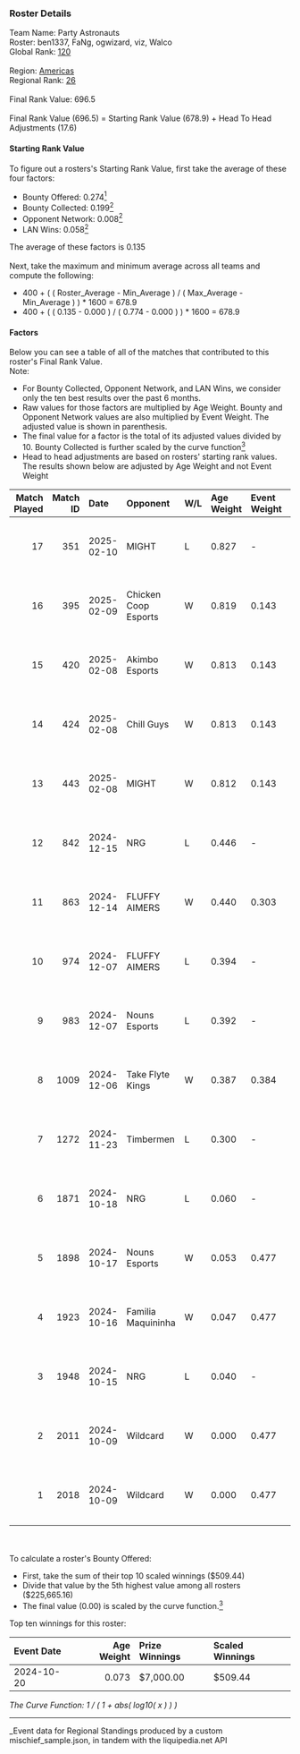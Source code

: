 ### Roster Details<br />
Team Name: Party Astronauts<br />
Roster: ben1337, FaNg, ogwizard, viz, Walco<br />
Global Rank: [120](../../standings_global_2025_04_07.md)<br />
<br />
Region: [Americas]( ../../standings_americas_2025_04_07.md)<br />
Regional Rank: [26]( ../../standings_americas_2025_04_07.md)<br />
<br />
Final Rank Value:  696.5<br />
<br />
Final Rank Value (696.5) = Starting Rank Value (678.9) + Head To Head Adjustments (17.6)<br />

#### Starting Rank Value<br />
To figure out a rosters's Starting Rank Value, first take the average of these four factors:<br />
- Bounty Offered: 0.274[<sup>1</sup>](#table2)
- Bounty Collected: 0.199[<sup>2</sup>](#table1)
- Opponent Network: 0.008[<sup>2</sup>](#table1)
- LAN Wins: 0.058[<sup>2</sup>](#table1)

The average of these factors is 0.135<br />
<br />
Next, take the maximum and minimum average across all teams and compute the following:<br />
- 400 + ( ( Roster_Average - Min_Average ) / ( Max_Average - Min_Average ) ) * 1600 = 678.9
- 400 + ( ( 0.135 - 0.000 ) / ( 0.774 - 0.000 ) ) * 1600 = 678.9


#### Factors<br />
Below you can see a table of all of the matches that contributed to this roster's Final Rank Value.<br />
Note:<br />

- For Bounty Collected, Opponent Network, and LAN Wins, we consider only the ten best results over the past 6 months.
- Raw values for those factors are multiplied by Age Weight. Bounty and Opponent Network values are also multiplied by Event Weight. The adjusted value is shown in parenthesis.
- The final value for a factor is the total of its adjusted values divided by 10. Bounty Collected is further scaled by the curve function[<sup>3</sup>](#curveFunction)
- Head to head adjustments are based on rosters' starting rank values. The results shown below are adjusted by Age Weight and not Event Weight
<span id="table1"></span><br />


| Match Played | Match ID | Date       | Opponent             | W/L | Age Weight | Event Weight | Bounty Collected | Opponent Network | LAN Wins  | H2H Adj. | Roster                                     |
| -: | -: | :- | :- | :- | :- | :- | :- | :- | :- | -: | :- |
|           17 |      351 | 2025-02-10 | MIGHT                | L   | 0.827      | -            | -                | -                | -         |   -13.53 | ben1337, FaNg, ogwizard, viz, Walco        |
|           16 |      395 | 2025-02-09 | Chicken Coop Esports | W   | 0.819      | 0.143        | 0.006 (0.001)    | 0.095 (0.011)    | 0 (0.000) |    10.65 | ben1337, FaNg, ogwizard, viz, Walco        |
|           15 |      420 | 2025-02-08 | Akimbo Esports       | W   | 0.813      | 0.143        | 0.000 (0.000)    | 0.066 (0.008)    | 0 (0.000) |     4.29 | ben1337, FaNg, ogwizard, viz, Walco        |
|           14 |      424 | 2025-02-08 | Chill Guys           | W   | 0.813      | 0.143        | 0.001 (0.000)    | 0.132 (0.015)    | 0 (0.000) |     9.45 | ben1337, FaNg, ogwizard, viz, Walco        |
|           13 |      443 | 2025-02-08 | MIGHT                | W   | 0.812      | 0.143        | 0.000 (0.000)    | 0.269 (0.031)    | 0 (0.000) |    12.60 | ben1337, FaNg, ogwizard, viz, Walco        |
|           12 |      842 | 2024-12-15 | NRG                  | L   | 0.446      | -            | -                | -                | -         |    -2.51 | ben1337, FaNg, Infinite, ogwizard, viz     |
|           11 |      863 | 2024-12-14 | FLUFFY AIMERS        | W   | 0.440      | 0.303        | 0.001 (0.000)    | 0.099 (0.013)    | 0 (0.000) |     7.72 | ben1337, FaNg, Infinite, ogwizard, viz     |
|           10 |      974 | 2024-12-07 | FLUFFY AIMERS        | L   | 0.394      | -            | -                | -                | -         |    -5.51 | ben1337, FaNg, Infinite, ogwizard, viz     |
|            9 |      983 | 2024-12-07 | Nouns Esports        | L   | 0.392      | -            | -                | -                | -         |    -4.09 | ben1337, FaNg, Infinite, ogwizard, viz     |
|            8 |     1009 | 2024-12-06 | Take Flyte Kings     | W   | 0.387      | 0.384        | 0.000 (0.000)    | 0.000 (0.000)    | 1 (0.387) |     2.14 | ben1337, FaNg, Infinite, ogwizard, viz     |
|            7 |     1272 | 2024-11-23 | Timbermen            | L   | 0.300      | -            | -                | -                | -         |    -4.43 | ben1337, FaNg, Infinite, ogwizard, viz     |
|            6 |     1871 | 2024-10-18 | NRG                  | L   | 0.060      | -            | -                | -                | -         |    -0.37 | ben1337, FaNg, Infinite, ogwizard, Peeping |
|            5 |     1898 | 2024-10-17 | Nouns Esports        | W   | 0.053      | 0.477        | 0.001 (0.000)    | 0.003 (0.000)    | 0 (0.000) |     0.77 | ben1337, FaNg, Infinite, ogwizard, Peeping |
|            4 |     1923 | 2024-10-16 | Familia Maquininha   | W   | 0.047      | 0.477        | 0.001 (0.000)    | 0.071 (0.002)    | 0 (0.000) |     0.64 | ben1337, FaNg, Infinite, ogwizard, Peeping |
|            3 |     1948 | 2024-10-15 | NRG                  | L   | 0.040      | -            | -                | -                | -         |    -0.25 | ben1337, FaNg, Infinite, ogwizard, Peeping |
|            2 |     2011 | 2024-10-09 | Wildcard             | W   | 0.000      | 0.477        | 0.189 (0.000)    | 0.425 (0.000)    | 0 (0.000) |     0.01 | ben1337, FaNg, Infinite, ogwizard, Peeping |
|            1 |     2018 | 2024-10-09 | Wildcard             | W   | 0.000      | 0.477        | 0.189 (0.000)    | 0.425 (0.000)    | 0 (0.000) |     0.00 | ben1337, FaNg, Infinite, ogwizard, Peeping |

<br />
<span id="table2"></span><br />
To calculate a roster's Bounty Offered:<br />

- First, take the sum of their top 10 scaled winnings ($509.44)
- Divide that value by the 5th highest value among all rosters ($225,665.16)
- The final value (0.00) is scaled by the curve function.[<sup>3</sup>](#curveFunction)

Top ten winnings for this roster:<br />

| Event Date | Age Weight | Prize Winnings | Scaled Winnings |
| :- | -: | :- | :- |
| 2024-10-20 |      0.073 | $7,000.00      | $509.44         |


<span id="curveFunction"></span>_The Curve Function: 1 / ( 1 + abs( log10( x ) ) )_<br />

---
_Event data for Regional Standings produced by a custom mischief_sample.json, in tandem with the liquipedia.net API<br />
